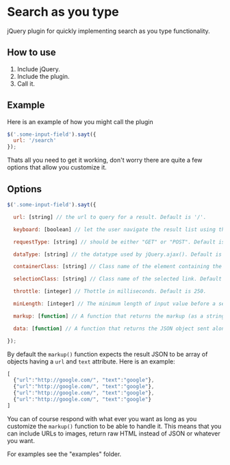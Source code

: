 # Search as you type

jQuery plugin for quickly implementing search as you type functionality.

## How to use

1. Include jQuery.
2. Include the plugin.
3. Call it.

## Example

Here is an example of how you might call the plugin

```javascript
$('.some-input-field').sayt({
  url: '/search'
});
```

Thats all you need to get it working, don't worry there are quite a few options that allow you customize it.

## Options

```javascript
$('.some-input-field').sayt({

  url: [string] // the url to query for a result. Default is '/'.

  keyboard: [boolean] // let the user navigate the result list using the keyboard. Default is false.

  requestType: [string] // should be either "GET" or "POST". Default is "GET".

  dataType: [string] // the datatype used by jQuery.ajax(). Default is "json".

  containerClass: [string] // Class name of the element containing the results. If nothing is set then a div after the input with an `.ajax-results` class will be created.

  selectionClass: [string] // Class name of the selected link. Default is 'selection'.

  throttle: [integer] // Thottle in milliseconds. Default is 250.

  minLength: [integer] // The minimum length of input value before a search is made. Default is 3.

  markup: [function] // A function that returns the markup (as a string) of the search results. This function gets called with one argument, the json result after making the ajax request. Default is an unordered list with links.

  data: [function] // A function that returns the JSON object sent along with the request. It gets the element passed as argument. Default is { query: <input value> }

});
```

By default the `markup()` function expects the result JSON to be array of objects having a `url` and `text` attribute. Here is an example:

```javascript
[
  {"url":"http://google.com/", "text":"google"},
  {"url":"http://google.com/", "text":"google"},
  {"url":"http://google.com/", "text":"google"},
  {"url":"http://google.com/", "text":"google"}
]
```

You can of course respond with what ever you want as long as you customize the `markup()` function to be able to handle it. This means that you can include URLs to images, return raw HTML instead of JSON or whatever you want.

For examples see the "examples" folder.
